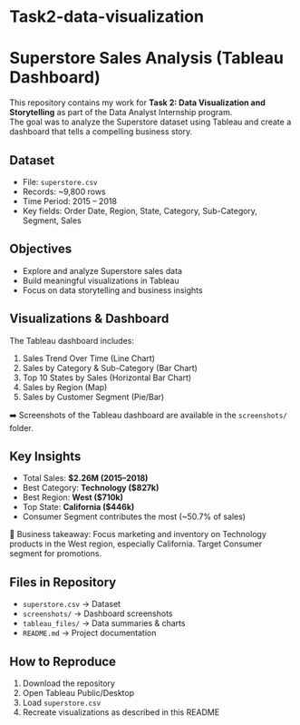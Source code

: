 # Task2-data-visualization
# Superstore Sales Analysis (Tableau Dashboard)

This repository contains my work for **Task 2: Data Visualization and Storytelling** as part of the Data Analyst Internship program.  
The goal was to analyze the Superstore dataset using Tableau and create a dashboard that tells a compelling business story.
## Dataset
- File: `superstore.csv`
- Records: ~9,800 rows
- Time Period: 2015 – 2018
- Key fields: Order Date, Region, State, Category, Sub-Category, Segment, Sales
## Objectives
- Explore and analyze Superstore sales data
- Build meaningful visualizations in Tableau
- Focus on data storytelling and business insights
## Visualizations & Dashboard
The Tableau dashboard includes:
1. Sales Trend Over Time (Line Chart)
2. Sales by Category & Sub-Category (Bar Chart)
3. Top 10 States by Sales (Horizontal Bar Chart)
4. Sales by Region (Map)
5. Sales by Customer Segment (Pie/Bar)

➡️ Screenshots of the Tableau dashboard are available in the `screenshots/` folder.
## Key Insights
- Total Sales: **$2.26M (2015–2018)**
- Best Category: **Technology ($827k)**
- Best Region: **West ($710k)**
- Top State: **California ($446k)**
- Consumer Segment contributes the most (~50.7% of sales)

📌 Business takeaway: Focus marketing and inventory on Technology products in the West region, especially California. Target Consumer segment for promotions.
## Files in Repository
- `superstore.csv` → Dataset
- `screenshots/` → Dashboard screenshots
- `tableau_files/` → Data summaries & charts
- `README.md` → Project documentation
## How to Reproduce
1. Download the repository
2. Open Tableau Public/Desktop
3. Load `superstore.csv`
4. Recreate visualizations as described in this README

